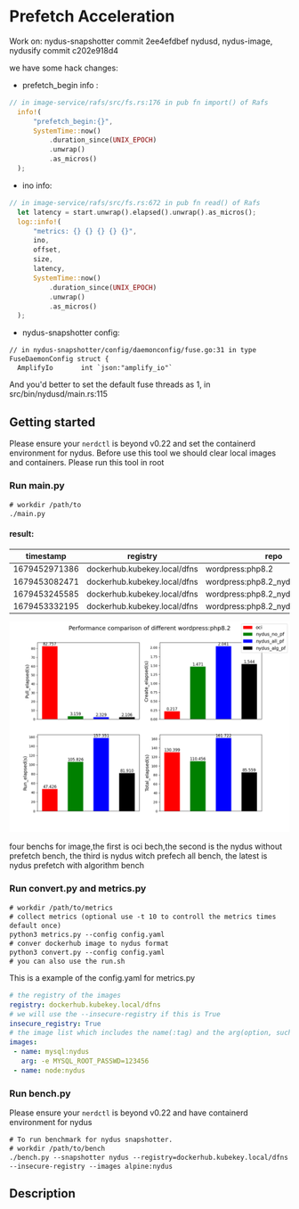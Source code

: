 # Prefetch Acceleration
Work on:
nydus-snapshotter commit 2ee4efdbef
nydusd, nydus-image, nydusify commit c202e918d4

we have some hack changes:
* prefetch_begin info : 
```rs
// in image-service/rafs/src/fs.rs:176 in pub fn import() of Rafs
  info!(
      "prefetch_begin:{}",
      SystemTime::now()
          .duration_since(UNIX_EPOCH)
          .unwrap()
          .as_micros()
  );
```
* ino info: 
```rs
// in image-service/rafs/src/fs.rs:672 in pub fn read() of Rafs
  let latency = start.unwrap().elapsed().unwrap().as_micros();
  log::info!(
      "metrics: {} {} {} {} {}",
      ino,
      offset,
      size,
      latency,
      SystemTime::now()
          .duration_since(UNIX_EPOCH)
          .unwrap()
          .as_micros()
  );
```
* nydus-snapshotter config: 
```golang
// in nydus-snapshotter/config/daemonconfig/fuse.go:31 in type FuseDaemonConfig struct {
  AmplifyIo       int `json:"amplify_io"`
```

And you'd better to set the default fuse threads as 1, in src/bin/nydusd/main.rs:115

## Getting started
Please ensure your `nerdctl` is beyond v0.22 and set the containerd environment for nydus.
Before use this tool we should clear local images and containers.
Please run this tool in root

### Run main.py
```shell
# workdir /path/to
./main.py
```

#### result:
| timestamp     | registry                     | repo                               | pull_elapsed(s) | create_elapsed(s) | run_elapsed(s) | total_elapsed(s) |
|---------------|------------------------------|------------------------------------|-----------------|-------------------|----------------|------------------|
| 1679452971386 | dockerhub.kubekey.local/dfns | wordpress:php8.2                   | 82.756568       | 0.217260          | 47.425543      | 130.399371       |
| 1679453082471 | dockerhub.kubekey.local/dfns | wordpress:php8.2_nydus             | 3.158560        | 1.471396          | 105.826356     | 110.456312       |
| 1679453245585 | dockerhub.kubekey.local/dfns | wordpress:php8.2_nydus_prefetchall | 2.328988        | 2.041426          | 157.351379     | 161.721793       |
| 1679453332195 | dockerhub.kubekey.local/dfns | wordpress:php8.2_nydus_prefetch    | 2.105628        | 1.543616          | 81.909640      | 85.558884        |

![](./bench.png)

four benchs for image,the first is oci bech,the second is the nydus without prefetch bench, the third is nydus witch prefech all bench, the latest is nydus prefetch with algorithm bench
### Run convert.py and metrics.py

```shell
# workdir /path/to/metrics
# collect metrics (optional use -t 10 to controll the metrics times default once)
python3 metrics.py --config config.yaml
# conver dockerhub image to nydus format 
python3 convert.py --config config.yaml
# you can also use the run.sh
```

This is a example of the config.yaml for metrics.py
```yaml
# the registry of the images
registry: dockerhub.kubekey.local/dfns
# we will use the --insecure-registry if this is True
insecure_registry: True
# the image list which includes the name(:tag) and the arg(option, such as -e  -v) 
images:
 - name: mysql:nydus 
   arg: -e MYSQL_ROOT_PASSWD=123456
 - name: node:nydus
```
### Run bench.py
Please ensure your `nerdctl` is beyond v0.22 and have containerd environment for nydus
```shell
# To run benchmark for nydus snapshotter.
# workdir /path/to/bench
./bench.py --snapshotter nydus --registry=dockerhub.kubekey.local/dfns --insecure-registry --images alpine:nydus
```
## Description
